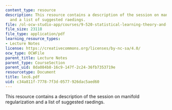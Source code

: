 ```yaml
---
content_type: resource
description: This resource contains a description of the session on manifold regularization
  and a list of suggested raedings.
file: /ol-ocw-studio-app/courses/9-520-statistical-learning-theory-and-applications-spring-2006/c34a811f77787f3d0577926dac5aed60_lec6.pdf
file_size: 23118
file_type: application/pdf
learning_resource_types:
- Lecture Notes
license: https://creativecommons.org/licenses/by-nc-sa/4.0/
ocw_type: OCWFile
parent_title: Lecture Notes
parent_type: CourseSection
parent_uid: 8da084b8-16c9-147f-2c24-36fb7353719e
resourcetype: Document
title: lec6.pdf
uid: c34a811f-7778-7f3d-0577-926dac5aed60
---
```

This resource contains a description of the session on manifold regularization and a list of suggested raedings.